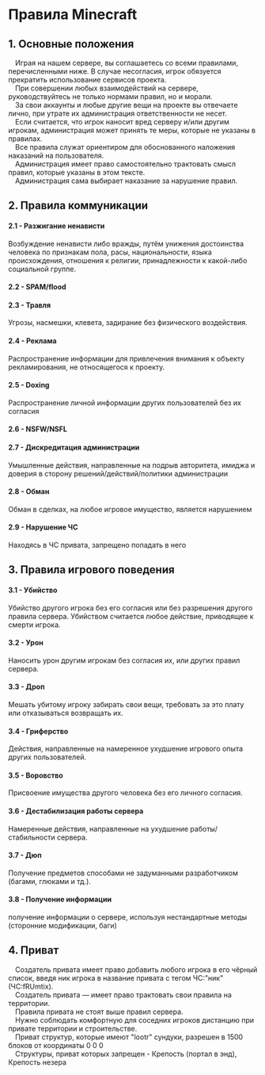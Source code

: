 # Правила Minecraft
 
## 1. Основные положения
&emsp;Играя на нашем сервере, вы соглашаетесь со всеми правилами, перечисленными ниже. В случае несогласия, игрок обязуется прекратить использование сервисов проекта.  
&emsp;При совершении любых взаимодействий на сервере, руководствуйтесь не только нормами правил, но и морали.  
&emsp;За свои аккаунты и любые другие вещи на проекте вы отвечаете лично, при утрате их  администрация ответственности не несет.  
&emsp;Если считается, что игрок наносит вред серверу и/или другим игрокам, администрация может принять те меры, которые не указаны в правилах.  
&emsp;Все правила служат ориентиром для обоснованного наложения наказаний на пользователя.  
&emsp;Администрация имеет право самостоятельно трактовать смысл правил, которые указаны в этом тексте.  
&emsp;Администрация сама выбирает наказание за нарушение правил.  


## 2. Правила коммуникации

#### 2.1 - Разжигание ненависти
Возбуждение ненависти либо вражды, путём унижения достоинства человека по признакам пола, расы, национальности, языка происхождения, отношения к религии, принадлежности к какой-либо социальной группе.

#### 2.2 - SPAM/flood

#### 2.3 - Травля
Угрозы, насмешки, клевета, задирание без физического воздействия.

#### 2.4 - Реклама
Распространение информации для привлечения внимания к объекту рекламирования, не относящегося к проекту.

#### 2.5 - Doxing
Распространение личной информации других пользователей без их согласия

#### 2.6 - NSFW/NSFL

#### 2.7 - Дискредитация администрации
Умышленные действия, направленные на подрыв авторитета, имиджа и доверия в сторону решений/действий/политики администрации

#### 2.8 - Обман
Обман в сделках, на любое игровое имущество, является нарушением

#### 2.9 - Нарушение ЧС
Находясь в ЧС привата, запрещено попадать в него 

## 3. Правила игрового поведения

#### 3.1 - Убийство
Убийство другого игрока без его согласия или без разрешения другого правила сервера. Убийством считается любое действие, приводящее к смерти игрока.

#### 3.2 - Урон
Наносить урон другим игрокам без согласия их, или других правил сервера.

#### 3.3 - Дроп
Мешать убитому игроку забирать свои вещи, требовать за это плату или отказываться возвращать их.

#### 3.4 - Гриферство
Действия, направленные на намеренное ухудшение игрового опыта других пользователей.

#### 3.5 - Воровство
Присвоение имущества другого человека без его личного согласия.

#### 3.6 - Дестабилизация работы сервера
Намеренные действия, направленные на ухудшение работы/стабильности сервера.

#### 3.7 - Дюп
Получение предметов способами не задуманными разработчиком (багами, глюками и тд.).

#### 3.8 - Получение информации
получение информации о сервере, используя нестандартные методы (сторонние модификации, баги)

## 4. Приват
&emsp;Создатель привата имеет право добавить любого игрока в его чёрный список, введя ник игрока в название привата с тегом ЧC:"ник" (ЧС:fRUmtix).  
&emsp;Создатель привата — имеет право трактовать свои правила на территории.  
&emsp;Правила привата не стоят выше правил сервера.  
&emsp;Нужно соблюдать комфортную для соседних игроков дистанцию при привате территории и строительстве.  
&emsp;Приват структур, которые имеют "lootr" сундуки, разрешен в 1500 блоков от координаты 0 0 0  
&emsp;Структуры, приват которых запрещен - Крепость (портал в энд), Крепость незера  
